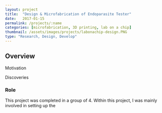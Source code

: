 ```yaml
---
layout: project
title:  "Design & Microfabrication of Endoparasite Tester"
date:   2017-01-15
permalink: /projects/:name
categories: [microfabrication, 3D printing, lab on a chip]
thumbnail: /assets/images/projects/labonachip-design.PNG
type: "Research, Design, Develop"
---
```


## Overview

Motivation

Discoveries

### Role
This project was completed in a group of 4.
Within this project, I was mainly involved in setting up the 


